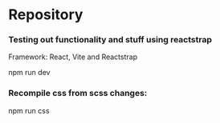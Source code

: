 # Repository

### Testing out functionality and stuff using reactstrap

Framework: React, Vite and Reactstrap

npm run dev

### Recompile css from scss changes:
npm run css
